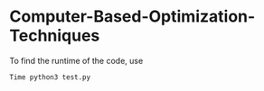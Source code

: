 # Computer-Based-Optimization-Techniques

To find the runtime of the code, use
```python
Time python3 test.py
```
